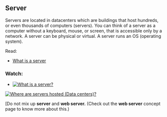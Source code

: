 ## Server

Servers are located in datacenters which are buildings that host hundreds, or even thousands of computers (servers). You can think of a server as a computer without a keyboard, mouse, or screen, that is accessible only by a network. A server can be physical or virtual. A server runs an OS (operating system).

Read:

* [What is a server](https://en.wikipedia.org/wiki/Server_(computing))

### Watch:

* [![What is a server?](https://img.youtube.com/vi/B1ANfsDyjeA/0.jpg)](https://www.youtube.com/watch?v=B1ANfsDyjeA)

[![Where are servers hosted (Data centers)?](https://img.youtube.com/vi/iuqXFC_qIvA&t=33s/0.jpg)](https://www.youtube.com/watch?v=iuqXFC_qIvA&t=33s)


[Do not mix up **server** and **web server.** (Check out the **web server** concept page to know more about this.)

